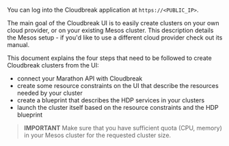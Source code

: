 You can log into the Cloudbreak application at `https://<PUBLIC_IP>`.

The main goal of the Cloudbreak UI is to easily create clusters on your own cloud provider, or on your existing Mesos cluster.
This description details the Mesos setup - if you'd like to use a different cloud provider check out its manual.

This document explains the four steps that need to be followed to create Cloudbreak clusters from the UI:

- connect your Marathon API with Cloudbreak
- create some resource constraints on the UI that describe the resources needed by your cluster
- create a blueprint that describes the HDP services in your clusters
- launch the cluster itself based on the resource constraints and the HDP blueprint

>**IMPORTANT** Make sure that you have sufficient quota (CPU, memory) in your Mesos cluster for the requested cluster size.
